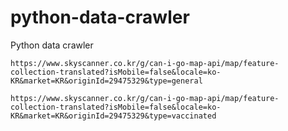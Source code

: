 # python-data-crawler

Python data crawler

```
https://www.skyscanner.co.kr/g/can-i-go-map-api/map/feature-collection-translated?isMobile=false&locale=ko-KR&market=KR&originId=29475329&type=general
```

```
https://www.skyscanner.co.kr/g/can-i-go-map-api/map/feature-collection-translated?isMobile=false&locale=ko-KR&market=KR&originId=29475329&type=vaccinated
```
